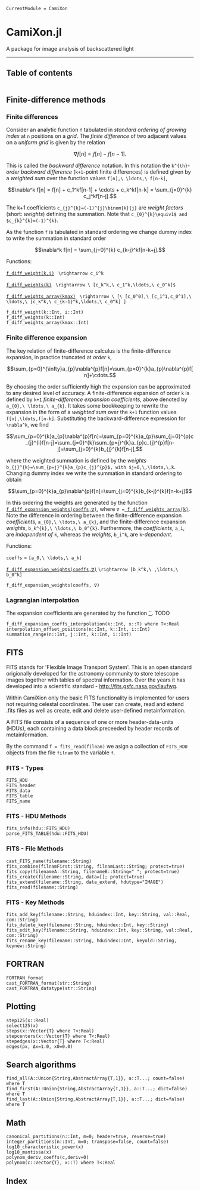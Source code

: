 ```@meta
CurrentModule = CamiXon
```

# CamiXon.jl

A package for image analysis of backscattered light

---
## Table of contents

```@contents
```
## Finite-difference methods

### Finite differences

Consider an analytic function ``f`` tabulated in *standard ordering of growing index* at ``n`` positions on a *grid*. The *finite difference* of two adjacent values on a *uniform grid* is given by the relation

```math
\nabla f[n] = f[n]-f[n-1].
```

This is called the *backward difference* notation. In this notation the  ``k^{th}``-*order backward difference* (``k+1``-point finite differences) is defined given by a *weighted sum* over the function values ``f[n],\ \ldots,\ f[n-k]``,

```math
\nabla^k f[n] = f[n] + c_1^kf[n-1] + \cdots + c_k^kf[n-k] = \sum_{j=0}^{k} c_j^kf[n-j].
```

The k+1 coefficients ``c_{j}^{k}=(-1)^{j}\binom{k}{j}`` are *weight factors* (short: *weights*) defining the summation. Note that ``c_{0}^{k}\equiv1$ and $c_{k}^{k}=(-1)^{k}``.

As the function ``f`` is tabulated in standard ordering we change dummy index to write the summation in standard order

```math
\nabla^k f[n] = \sum_{j=0}^{k} c_{k-j}^kf[n-k+j].
```

Functions:  

[`f_diff_weight(k,i)`](@ref) `` \rightarrow c_i^k``

[`f_diff_weights(k)`](@ref) `` \rightarrow \ [c_k^k,\ c_1^k,\ldots,\ c_0^k]$``

[`f_diff_weights_array(kmax)`](@ref) `` \rightarrow \ [\ [c_0^0],\ [c_1^1,c_0^1],\ \ldots,\ [c_k^k,\ c_{k-1}^k,\ldots,\ c_0^k] ]``

```@docs
f_diff_weight(k::Int, i::Int)
f_diff_weights(k::Int)
f_diff_weights_array(kmax::Int)
```

### Finite difference expansion

The key relation of finite-difference calculus is the finite-difference expansion, in practice truncated at *order* ``k``,

```math
\sum_{p=0}^{\infty}a_{p}\nabla^{p}f[n]=\sum_{p=0}^{k}a_{p}\nabla^{p}f[n]+\cdots.
```

By choosing the order sufficiently high the expansion can be approximated to any desired level of accuracy. A finite-difference expansion of order ``k`` is defined by ``k+1`` *finite-difference expansion coefficients*, above denoted by ``a_{0},\ \ldots,\ a_{k}``. It takes some bookkeeping to rewrite the expansion in the form of a *weighted sum* over the ``k+1`` function values ``f[n],\ldots,f[n-k]``. Substituting the backward-difference expression for ``\nabla^k``, we find

```math
\sum_{p=0}^{k}a_{p}\nabla^{p}f[n]=\sum_{p=0}^{k}a_{p}\sum_{j=0}^{p}c_{j}^{i}f[n-j]=\sum_{j=0}^{k}\sum_{p=j}^{k}a_{p}c_{j}^{p}f[n-j]=\sum_{j=0}^{k}b_{j}^{k}f[n-j],
```

where the weighted summation is defined by the *weights* ``b_{j}^{k}=\sum_{p=j}^{k}a_{p}c_{j}^{p}$, with $j=0,\,\ldots,\,k``. Changing dummy index we write the summation in standard ordering to obtain

```math
\sum_{p=0}^{k}a_{p}\nabla^{p}f[n]=\sum_{j=0}^{k}b_{k-j}^{k}f[n-k+j]
```
In this ordering the weights are generated by the function [`f_diff_expansion_weights(coeffs,∇)`](@ref), where `∇ =`[` f_diff_weights_array(k)`](@ref). Note the difference in ordering between the finite-difference expansion *coefficients*,  ``a_{0},\ \ldots,\ a_{k}``, and the finite-difference expansion *weights*, ``b_k^{k},\ \ldots,\ b_0^{k}``. Furthermore, the *coefficients*, ``a_i``, are *independent of* ``k``, whereas the *weights*, ``b_i^k``, are ``k``*-dependent*.

Functions:

`coeffs` = ``[a_0,\ \ldots,\ a_k]``

[`f_diff_expansion_weights(coeffs,∇)`](@ref) ``\rightarrow [b_k^k,\ ,\ldots,\ b_0^k]``

```@docs
f_diff_expansion_weights(coeffs, ∇)
```
### Lagrangian interpolation

The expansion coefficients are generated by the function [``](@ref). TODO

```@docs
f_diff_expansion_coeffs_interpolation(k::Int, x::T) where T<:Real
interpolation_offset_positions(n::Int, k::Int, i::Int)
summation_range(n::Int, j::Int, k::Int, i::Int)
```


## FITS

FITS stands for 'Flexible Image Transport System'. This is an open standard origionally developed for the astronomy community to store telescope images together with tables of spectral information. Over the years it has developed into a scientific standard - http://fits.gsfc.nasa.gov/iaufwg.

Within CamiXion only the basic FITS functionality is implemented for users not requiring celestal coordinates. The user can create, read and extend .fits files as well as create, edit and delete user-defined metainformation.

A FITS file consists of a sequence of one or more header-data-units (HDUs), each containing a data block preceeded by header records of metainformation.

By the command `f = fits_read(filnam)` we asign a collection of `FITS_HDU` objects from the file `filnam` to the variable `f`.

### FITS - Types

```@docs
FITS_HDU
FITS_header
FITS_data
FITS_table
FITS_name
```

### FITS - HDU Methods

```@docs
fits_info(hdu::FITS_HDU)
parse_FITS_TABLE(hdu::FITS_HDU)
```

### FITS - File Methods

```@docs
cast_FITS_name(filename::String)
fits_combine(filnamFirst::String, filnamLast::String; protect=true)
fits_copy(filenameA::String, filenameB::String=" "; protect=true)
fits_create(filename::String, data=[]; protect=true)
fits_extend(filename::String, data_extend, hdutype="IMAGE")
fits_read(filename::String)
```

### FITS - Key Methods

```@docs
fits_add_key(filename::String, hduindex::Int, key::String, val::Real, com::String)
fits_delete_key(filename::String, hduindex::Int, key::String)
fits_edit_key(filename::String, hduindex::Int, key::String, val::Real, com::String)
fits_rename_key(filename::String, hduindex::Int, keyold::String, keynew::String)
```

## FORTRAN

```@docs
FORTRAN_format
cast_FORTRAN_format(str::String)
cast_FORTRAN_datatype(str::String)
```

## Plotting

```@docs
step125(x::Real)
select125(x)
steps(x::Vector{T} where T<:Real)
stepcenters(x::Vector{T} where T<:Real)
stepedges(x::Vector{T} where T<:Real)
edges(px, Δx=1.0, x0=0.0)
```

## Search algorithms

```@docs
find_all(A::Union{String,AbstractArray{T,1}}, a::T...; count=false)  where T
find_first(A::Union{String,AbstractArray{T,1}}, a::T...; dict=false)  where T
find_last(A::Union{String,AbstractArray{T,1}}, a::T...; dict=false)  where T
```

## Math

```@docs
canonical_partitions(n::Int, m=0; header=true, reverse=true)
integer_partitions(n::Int, m=0; transpose=false, count=false)
log10_characteristic_power(x)
log10_mantissa(x)
polynom_deriv_coeffs(c,deriv=0)
polynom(c::Vector{T}, x::T) where T<:Real
```

## Index

```@index
```
